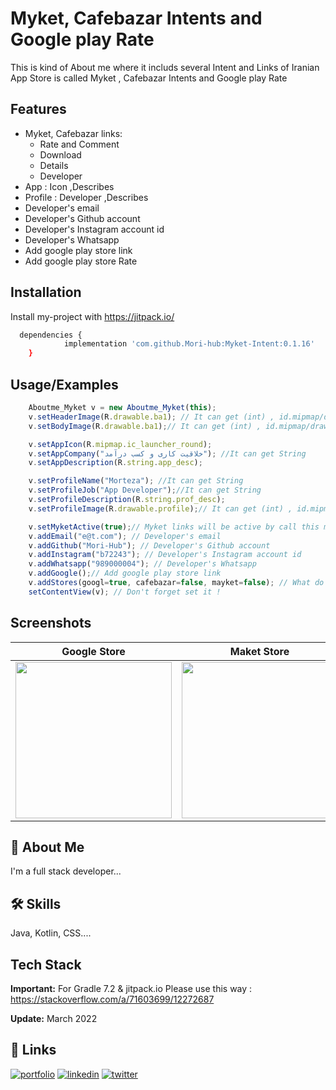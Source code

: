
# Myket, Cafebazar Intents and Google play Rate

This is kind of About me where it includs several Intent and Links of Iranian App Store is called Myket , Cafebazar Intents and Google play Rate

## Features

- Myket, Cafebazar links:
    - Rate and Comment
    - Download
    - Details
    - Developer 
- App : Icon ,Describes
- Profile : Developer ,Describes
- Developer's email
- Developer's Github account
- Developer's Instagram account id
- Developer's Whatsapp
- Add google play store link
- Add google play store Rate



## Installation

Install my-project with https://jitpack.io/

```bash
  dependencies {
	        implementation 'com.github.Mori-hub:Myket-Intent:0.1.16'
	}
```
    
## Usage/Examples

```javascript
    Aboutme_Myket v = new Aboutme_Myket(this);
    v.setHeaderImage(R.drawable.ba1); // It can get (int) , id.mipmap/drawable/color , png,xml
    v.setBodyImage(R.drawable.ba1);// It can get (int) , id.mipmap/drawable/color , png,xml

    v.setAppIcon(R.mipmap.ic_launcher_round);
    v.setAppCompany("خلاقیت کاری و کسب درآمد"); //It can get String
    v.setAppDescription(R.string.app_desc);

    v.setProfileName("Morteza"); //It can get String
    v.setProfileJob("App Developer");//It can get String
    v.setProfileDescription(R.string.prof_desc);
    v.setProfileImage(R.drawable.profile);// It can get (int) , id.mipmap/drawable/color , png,xml

    v.setMyketActive(true);// Myket links will be active by call this method. Don't need more!
    v.addEmail("e@t.com"); // Developer's email
    v.addGithub("Mori-Hub"); // Developer's Github account
    v.addInstagram("b72243"); // Developer's Instagram account id
    v.addWhatsapp("989000004"); // Developer's Whatsapp
    v.addGoogle();// Add google play store link
    v.addStores(googl=true, cafebazar=false, mayket=false); // What do you want!
    setContentView(v); // Don't forget set it !
```


## Screenshots
|Google Store| Maket Store |
|------------|-------------|
| <img src="https://user-images.githubusercontent.com/53067774/160182888-52b106ba-7003-4886-a0ee-25463c2dd15d.jpg" width="250"> | <img src="https://user-images.githubusercontent.com/53067774/160182899-510a528e-4a29-4a42-a752-69e8ea68a745.jpg" width="250"> |



## 🚀 About Me
I'm a full stack developer...


## 🛠 Skills
Java, Kotlin, CSS....


## Tech Stack

**Important:** For Gradle 7.2 & jitpack.io Please use this way : https://stackoverflow.com/a/71603699/12272687

**Update:** March 2022


## 🔗 Links
[![portfolio](https://img.shields.io/badge/my_portfolio-000?style=for-the-badge&logo=ko-fi&logoColor=white)](https://github.com/Mori-hub)
[![linkedin](https://img.shields.io/badge/linkedin-0A66C2?style=for-the-badge&logo=linkedin&logoColor=white)](https://www.linkedin.com/)
[![twitter](https://img.shields.io/badge/twitter-1DA1F2?style=for-the-badge&logo=twitter&logoColor=white)](https://twitter.com/)

